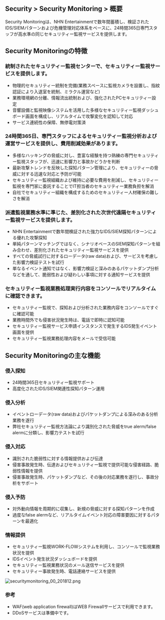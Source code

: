 ﻿## Security > Security Monitoring > 概要

Security Monitoringは、NHN Entertainmentで数年間蓄積し、検証されたIDS/SIEMパターンおよび危機管理対応体系をベースに、24時間365日専門スタッフが高水準の同じセキュリティー監視サービスを提供します。

## Security Monitoringの特徴

### 統制されたセキュリティー監視センターで、セキュリティー監視サービスを提供します。
- 物理的セキュリティー統制を完備(業務スペースに監視カメラを設置し、指紋認証により入退室を統制、ミラクル運営など)
- 業務環境網の分離、情報流出統制および、強化されたPCセキュリティー設定
- 音響設備と監視映像システムを活用した多様なセキュリティー監視ダッシュボード画面を構成し、リアルタイムで攻撃変化を認知して対応
- サービス連続性の保障、無停電対策済

### 24時間365日、専門スタッフによるセキュリティー監視分析および運営サービスを提供し、費用削減効果があります。
- 多様なハッキングの脅威に対し、豊富な経験を持つ熟練の専門セキュリティー監視スタッフが、迅速に影響力と事故かどうかを判断
- 最新攻撃トレンドを反映した探知パターン管理により、セキュリティーの脅威に対する迅速な対応と予防が可能
- セキュリティー監視組織および維持に必要な費用を削減し、セキュリティー監視を専門家に委託することでIT担当者のセキュリティー業務負担を解消
- 自社でセキュリティー組織を構成するためのセキュリティー人材確保の難しさを解消

### 派遣監視業務水準に準じた、差別化された次世代遠隔セキュリティー監視サービスを提供します。
- NHN Entertainmentで数年間検証された強力なIDS/SIEM探知パターンによる優れた攻撃探知
- 単純パターンマッチングではなく、シナリオベースのSIEM探知パターンを組み合わせ、差別化されたセキュリティー監視サービスを提供
- すべての脅威試行に対するローデータ(raw data)および、サービスを考慮した影響力検証テストを試行
- 単なるイベント通知ではなく、影響力検証と深みのあるパケットダンプ分析などを通して、脆弱性および疑わしい事項に対する通知サービスを提供

### セキュリティー監視業務処理実行内容をコンソールでリアルタイムに確認できます。
- セキュリティー監視で、探知および分析された業務内容をコンソールですぐに確認可能
- 業務時間外でも侵害状況発生時は、電話で即時に認知可能
- セキュリティー監視サービス申請インスタンスで発生するIDS発生イベント画面を提供
- セキュリティー監視業務処理内容をメールで受信可能

## Security Monitoringの主な機能

### 侵入探知
- 24時間365日セキュリティー監視サポート
- 高度化されたIDS/SIEM関連性探知パターン運用
### 侵入分析
- イベントローデータ(raw data)およびパケットダンプによる深みのある分析業務を遂行
- 弊社セキュリティー監視方法論により識別化された脅威をtrue alerm/false alermに分類し、影響力テストを試行
### 侵入対応
- 識別された脆弱性に対する情報提供および伝達
- 侵害事故発生時、伝達およびセキュリティー監視で提供可能な侵害経路、脆弱性情報を提供
- 侵害事故発生時、パケットダンプなど、その後の対応業務を遂行し、事故分析をサポート
### 侵入予防
- 対外動向情報を周期的に収集し、新規の脅威に対する探知パターンを作成
- 過度なfalse alermなど、リアルタイムイベント対応の障害要因に対するパターンを最適化
### 情報提供
- セキュリティー監視WORK-FLOWシステムを利用し、コンソールで監視業務状況を提供
- IDSイベント発生状況ダッシュボードを提供
- セキュリティー監視業務状況のメール送信サービスを提供
- セキュリティー事故発生時、電話連絡サービスを提供

![securitymonitoring_00_201812.png](https://static.toastoven.net/prod_mss/securitymonitoring_00_201812.png)

### 参考
* WAF(web application firewall)はWEB Firewallサービスで利用できます。
* DDoSサービスは準備中です。
